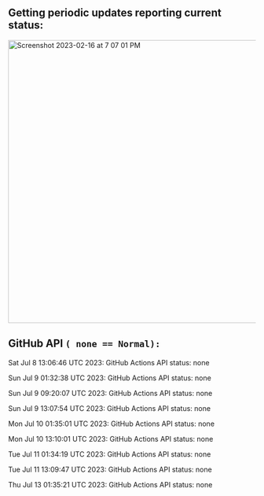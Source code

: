 
## Getting periodic updates reporting current status:
<img width="575" alt="Screenshot 2023-02-16 at 7 07 01 PM" src="https://user-images.githubusercontent.com/31228460/219539578-f880fea9-7a9d-4f7d-a7e2-5ce3d90ab466.png">

## GitHub API `( none == Normal):`

Sat Jul  8 13:06:46 UTC 2023: GitHub Actions API status: none

Sun Jul  9 01:32:38 UTC 2023: GitHub Actions API status: none

Sun Jul  9 09:20:07 UTC 2023: GitHub Actions API status: none

Sun Jul  9 13:07:54 UTC 2023: GitHub Actions API status: none

Mon Jul 10 01:35:01 UTC 2023: GitHub Actions API status: none

Mon Jul 10 13:10:01 UTC 2023: GitHub Actions API status: none

Tue Jul 11 01:34:19 UTC 2023: GitHub Actions API status: none

Tue Jul 11 13:09:47 UTC 2023: GitHub Actions API status: none

Thu Jul 13 01:35:21 UTC 2023: GitHub Actions API status: none
